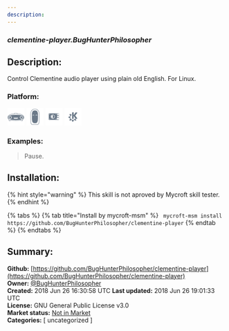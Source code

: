 ```yaml
---
description: 
---
```


### _clementine-player.BugHunterPhilosopher_  
## Description:  
Control Clementine audio player using plain old English. For Linux.  
  
  
### Platform:  
 ![Mark I](../.gitbook/assets/mark-1-icon.png)  ![Mark II](../.gitbook/assets/mark-2-icon.png)  ![Picroft](../.gitbook/assets/picroft-icon.png)  ![plasmoid](../.gitbook/assets/kde.png)   
### Examples:  
> Pause.  
  
## Installation:  
{% hint style="warning" %}
This skill is not aproved by Mycroft skill tester.
{% endhint %}
    
{% tabs %}
{% tab title="Install by mycroft-msm" %}
``` mycroft-msm install https://github.com/BugHunterPhilosopher/clementine-player```
{% endtab %}
  {% endtabs %}
    
## Summary:  
**Github:** [https://github.com/BugHunterPhilosopher/clementine-player](https://github.com/BugHunterPhilosopher/clementine-player)  
**Owner:** [@BugHunterPhilosopher](https://github.com/BugHunterPhilosopher)  
**Created:** 2018 Jun 26 16:30:58 UTC  **Last updated:** 2018 Jun 26 19:01:33 UTC  
**License:** GNU General Public License v3.0  
**Market status:** [Not in Market](https://market.mycroft.ai/skill/)  
**Categories:** [ uncategorized ]   
